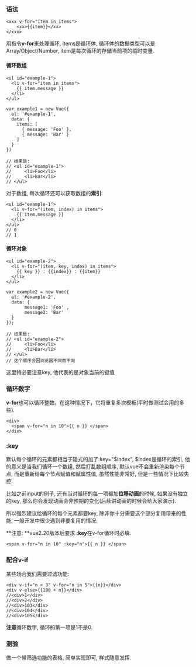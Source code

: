 ### 语法

```
<xxx v-for="item in items">
    <xx>{{item}}</xx>
</xxx>
```

用指令**v-for**来处理循环,  items是循环体, 循环体的数据类型可以是Array/Object/Number, item是每次循环的存储当前项的临时变量.

#### 循环数组

```
<ul id="example-1">
  <li v-for="item in items">
    {{ item.message }}
  </li>
</ul>
```

```
var example1 = new Vue({
  el: '#example-1',
  data: {
    items: [
      { message: 'Foo' },
      { message: 'Bar' }
    ]
  }
})

// 结果是:
// <ul id="example-1">
//     <li>Foo</li>
//     <li>Bar</li>
// </ul>
```

对于数组, 每次循环还可以获取数组的**索引**:

```
<ul id="example-1">
  <li v-for="(item, index) in items">
    {{ item.message }}
  </li>
</ul>
// 0
// 1
```

#### 循环对象

```
<ul id="example-2">
  <li v-for="(item, key, index) in items">
    {{ key }} : {{index}} : {{item}}
  </li>
</ul>
```

```
var example2 = new Vue({
  el: '#example-2',
  data: {
       message1: 'Foo' ,
       message2: 'Bar'
  }
});

// 结果是: 
// <ul id="example-2">
//     <li>Foo</li>
//     <li>Bar</li>
// </ul>
// 这个顺序会因浏览器不同而不同
```

这里特必要注意key, 他代表的是对象当前的键值

### 循环数字

**v-for**也可以循环整数。在这种情况下，它将重复多次模板\(平时做测试会用的多些\).

```
<div>
  <span v-for="n in 10">{{ n }} </span>
</div>
```

### :key

默认每个循环的元素都相当于隐式的加了:key="$index", $index是循环的索引, 他的意义是当我们循环一个数组, 然后打乱数组顺序, 默认vue不会重新渲染每个节点, 而是重新给每个节点赋值和赋属性值, 虽然性能非常好, 但是一些情况下比较失控.

比如之前input的例子, 还有当对循环的每一项都加**位移动画**的时候, 如果没有独立的key, 那么你会发现动画会非预期的变化\(后续讲动画的时候会给大家演示\).

所以强烈建议给循环的每个元素都要key, 除非你十分需要这个部分复用带来的性能, 一般开发中很少遇到非要复用的情况.

**注意: **vue2.20版本后要求 **:key**在v-for循环时必填.

```
<span v-for="n in 10" :key="n">{{ n }} </span>
```

### 配合v-if

某些场合我们需要过滤功能:

```
<div v-if="n < 3" v-for="n in 5">{{n}}</div>
<div v-else>{{100 + n}}</div>
//<div>1</div>
//<div>2</div>
//<div>103</div>
//<div>104</div>
//<div>105</div>
```

**注意**循环数字, 循环的第一项是1不是0.

### 测验

做一个带筛选功能的表格, 简单实现即可, 样式随意发挥.

